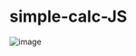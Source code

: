 # simple-calc-JS

![image](https://user-images.githubusercontent.com/32816069/161406804-d4e3c3a3-b7ce-4475-917d-f80805f54754.png)
